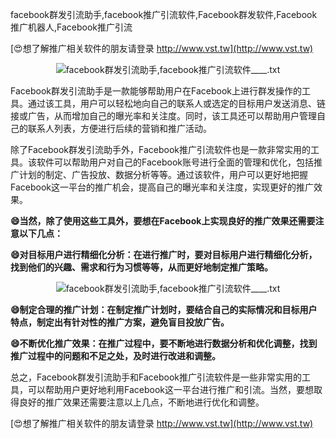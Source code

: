 facebook群发引流助手,facebook推广引流软件,Facebook群发软件,Facebook推广机器人,Facebook推广引流

[😍想了解推广相关软件的朋友请登录 http://www.vst.tw](http://www.vst.tw)

 <center><img src="https://vst.tw/MP4/tuiguang/png/1.png" alt="facebook群发引流助手,facebook推广引流软件____.txt"></center>

Facebook群发引流助手是一款能够帮助用户在Facebook上进行群发操作的工具。通过该工具，用户可以轻松地向自己的联系人或选定的目标用户发送消息、链接或广告，从而增加自己的曝光率和关注度。同时，该工具还可以帮助用户管理自己的联系人列表，方便进行后续的营销和推广活动。

除了Facebook群发引流助手外，Facebook推广引流软件也是一款非常实用的工具。该软件可以帮助用户对自己的Facebook账号进行全面的管理和优化，包括推广计划的制定、广告投放、数据分析等等。通过该软件，用户可以更好地把握Facebook这一平台的推广机会，提高自己的曝光率和关注度，实现更好的推广效果。

**😄当然，除了使用这些工具外，要想在Facebook上实现良好的推广效果还需要注意以下几点：**

**😄对目标用户进行精细化分析：在进行推广时，要对目标用户进行精细化分析，找到他们的兴趣、需求和行为习惯等等，从而更好地制定推广策略。**

 <center><img src="https://vst.tw/MP4/tuiguang/png/0.png" alt="facebook群发引流助手,facebook推广引流软件____.txt"></center>

**😄制定合理的推广计划：在制定推广计划时，要结合自己的实际情况和目标用户特点，制定出有针对性的推广方案，避免盲目投放广告。**

**😄不断优化推广效果：在推广过程中，要不断地进行数据分析和优化调整，找到推广过程中的问题和不足之处，及时进行改进和调整。**

总之，Facebook群发引流助手和Facebook推广引流软件是一些非常实用的工具，可以帮助用户更好地利用Facebook这一平台进行推广和引流。当然，要想取得良好的推广效果还需要注意以上几点，不断地进行优化和调整。

[😍想了解推广相关软件的朋友请登录 http://www.vst.tw](http://www.vst.tw)



